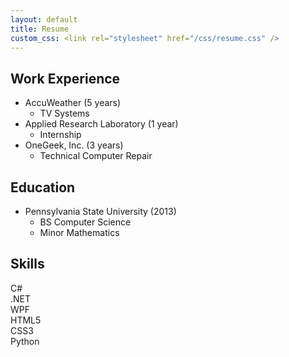 ```yaml
---
layout: default
title: Resume
custom_css: <link rel="stylesheet" href="/css/resume.css" />
---
```


<div class="custom-row">
<div class="custom-column" markdown="1">

## Work Experience
* AccuWeather (5 years)
    * TV Systems
* Applied Research Laboratory (1 year)
  * Internship
* OneGeek, Inc. (3 years)
    * Technical Computer Repair

</div>
<div class="custom-column" markdown="1">

## Education
* Pennsylvania State University (2013)
    * BS Computer Science
    * Minor Mathematics

</div>
<div id="skills" class="custom-column" markdown="1">

## Skills


<div class="progress">
  <div class="progress-bar" role="progressbar" style="width: 90%;">
    <span class="progress-bar-label">C#</span>
  </div>
</div>

<div class="progress">
  <div class="progress-bar" role="progressbar" style="width: 70%;">
    <span class="progress-bar-label">.NET</span>
  </div>
</div>

<div class="progress">
  <div class="progress-bar" role="progressbar" style="width: 80%;">
    <span class="progress-bar-label">WPF</span>
  </div>
</div>

<div class="progress">
  <div class="progress-bar" role="progressbar" style="width: 20%;">
    <span class="progress-bar-label">HTML5</span>
  </div>
</div>

<div class="progress">
  <div class="progress-bar" role="progressbar" style="width: 15%;">
    <span class="progress-bar-label">CSS3</span>
  </div>
</div>

<div class="progress">
  <div class="progress-bar" role="progressbar" style="width: 30%;">
    <span class="progress-bar-label">Python</span>
  </div>
</div>

</div>
</div>

